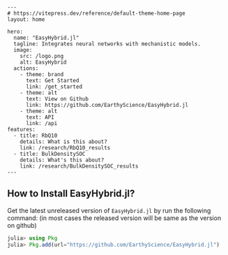 ```@raw html
---
# https://vitepress.dev/reference/default-theme-home-page
layout: home

hero:
  name: "EasyHybrid.jl"
  tagline: Integrates neural networks with mechanistic models.
  image:
    src: /logo.png
    alt: EasyHybrid
  actions:
    - theme: brand
      text: Get Started
      link: /get_started
    - theme: alt
      text: View on Github
      link: https://github.com/EarthyScience/EasyHybrid.jl
    - theme: alt
      text: API
      link: /api
features:
  - title: RbQ10
    details: What is this about?
    link: /research/RbQ10_results
  - title: BulkDensitySOC
    details: What's this about?
    link: /research/BulkDensitySOC_results
---
```

## How to Install EasyHybrid.jl?

Get the latest unreleased version of `EasyHybrid.jl` by run the following command: (in most cases the released version will be same as the version on github)

```julia
julia> using Pkg
julia> Pkg.add(url="https://github.com/EarthyScience/EasyHybrid.jl")
```